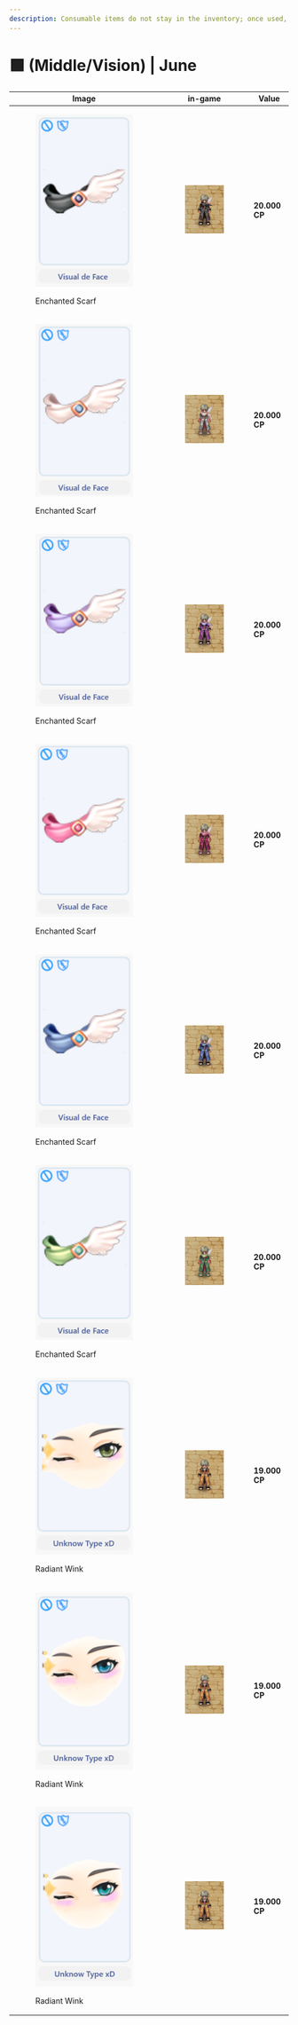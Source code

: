 ```yaml
---
description: Consumable items do not stay in the inventory; once used, they are discarded.
---
```


# 🟩 (Middle/Vision) | June

<table><thead><tr><th width="255.6666259765625">Image</th><th>in-game</th><th>Value</th></tr></thead><tbody><tr><td><div><figure><img src="../../.gitbook/assets/image (9).png" alt=""><figcaption><p>Enchanted Scarf</p></figcaption></figure></div></td><td><div><figure><img src="../../.gitbook/assets/15.gif" alt=""><figcaption></figcaption></figure></div></td><td><strong>20.000 CP</strong></td></tr><tr><td><div><figure><img src="../../.gitbook/assets/image (10).png" alt=""><figcaption><p>Enchanted Scarf</p></figcaption></figure></div></td><td><div><figure><img src="../../.gitbook/assets/11.gif" alt=""><figcaption></figcaption></figure></div></td><td><strong>20.000 CP</strong></td></tr><tr><td><div><figure><img src="../../.gitbook/assets/image (11).png" alt=""><figcaption><p>Enchanted Scarf</p></figcaption></figure></div></td><td><div><figure><img src="../../.gitbook/assets/10.gif" alt=""><figcaption></figcaption></figure></div></td><td><strong>20.000 CP</strong></td></tr><tr><td><div><figure><img src="../../.gitbook/assets/image (12).png" alt=""><figcaption><p>Enchanted Scarf</p></figcaption></figure></div></td><td><div><figure><img src="../../.gitbook/assets/12.gif" alt=""><figcaption></figcaption></figure></div></td><td><strong>20.000 CP</strong></td></tr><tr><td><div><figure><img src="../../.gitbook/assets/image (13).png" alt=""><figcaption><p>Enchanted Scarf</p></figcaption></figure></div></td><td><div><figure><img src="../../.gitbook/assets/14.gif" alt=""><figcaption></figcaption></figure></div></td><td><strong>20.000 CP</strong></td></tr><tr><td><div><figure><img src="../../.gitbook/assets/image (14).png" alt=""><figcaption><p>Enchanted Scarf</p></figcaption></figure></div></td><td><div><figure><img src="../../.gitbook/assets/13.gif" alt=""><figcaption></figcaption></figure></div></td><td><strong>20.000 CP</strong></td></tr><tr><td><div><figure><img src="../../.gitbook/assets/image (15).png" alt=""><figcaption><p>Radiant Wink</p></figcaption></figure></div></td><td><div><figure><img src="../../.gitbook/assets/26.gif" alt=""><figcaption></figcaption></figure></div></td><td><strong>19.000 CP</strong></td></tr><tr><td><div><figure><img src="../../.gitbook/assets/image (16).png" alt=""><figcaption><p>Radiant Wink</p></figcaption></figure></div></td><td><div><figure><img src="../../.gitbook/assets/25.gif" alt=""><figcaption></figcaption></figure></div></td><td><strong>19.000 CP</strong></td></tr><tr><td><div><figure><img src="../../.gitbook/assets/image (17).png" alt=""><figcaption><p>Radiant Wink</p></figcaption></figure></div></td><td><div><figure><img src="../../.gitbook/assets/27.gif" alt=""><figcaption></figcaption></figure></div></td><td><strong>19.000 CP</strong></td></tr></tbody></table>
